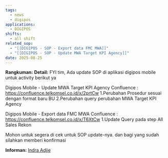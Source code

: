 ```yaml
---
tags:
  - news
  - digipos
applications:
  - DIGIPOS
shifts:
  - all shift
related_sop:
  - "[[DIGIPOS - SOP - Export data FMC MWA]]"
  - "[[DIGIPOS - SOP - Update MWA Target KPI Agency]]"
date: 2025-08-25
---
```

**Rangkuman:** 
**Detail:** 
FYI tim,
Ada update SOP di aplikasi digipos mobile untuk activity berikut ya

Digipos Mobile - Update MWA Target KPI Agency
Confluence : https://confluence.telkomsel.co.id/x/2prtCw
1.Perubahan Prosedur sesuai dengan format baru BU
2.Perubahan query perubahan MWA Target KPI Agency

Digipos Mobile - Export data FMC MWA
Confluence : https://confluence.telkomsel.co.id/x/T6XtCw
1.Update Query pada step All Sales Rekon

Mohon untuk segera di cek untuk SOP update-nya. dan bagi yang sudah silahkan memberi konfirmasi

**Informan:** [Indra Adjie](https://t.me/c/1939877340/39957/91563)